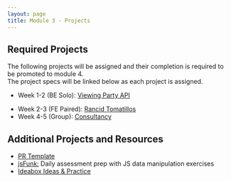 ```yaml
---
layout: page
title: Module 3 - Projects
---
```


## Required Projects

The following projects will be assigned and their completion is required to be promoted to module 4.  
The project specs will be linked below as each project is assigned.

- Week 1-2 (BE Solo): [Viewing Party API](./viewing_party_api)
<!-- - Week 2-3 (FE Paired) -->
- Week 2-3 (FE Paired): [Rancid Tomatillos](./rancid_tomatillos)
- Week 4-5 (Group): [Consultancy](./consultancy)

## Additional Projects and Resources

- [PR Template](./../../module2/projects/pr_template.md)
- [jsFunk:](./js_funk) Daily assessment prep with JS data manipulation exercises
- [Ideabox Ideas & Practice](./ideabox_practice)

